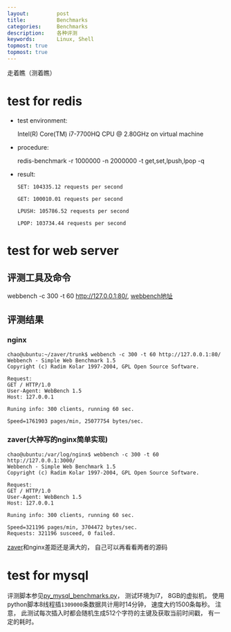 ```yaml
---
layout:     	post
title:      	Benchmarks 
categories: 	Benchmarks
description:   	各种评测
keywords: 		Linux, Shell
topmost: true
topmost: true
---
```


走着瞧（测着瞧）

# test for redis

- test environment:  

  Intel(R) Core(TM) i7-7700HQ CPU @ 2.80GHz on virtual machine

- procedure:

  redis-benchmark -r 1000000 -n 2000000 -t get,set,lpush,lpop -q

- result:
  ```
  SET: 104335.12 requests per second
  
  GET: 100010.01 requests per second
  
  LPUSH: 105786.52 requests per second
  
  LPOP: 103734.44 requests per second
  ```
  
  

# test for web server

## 评测工具及命令

webbench -c 300 -t 60 http://127.0.0.1:80/,  [webbench地址](https://github.com/alanackart/WebBench) 

## 评测结果

### nginx

```
chao@ubuntu:~/zaver/trunk$ webbench -c 300 -t 60 http://127.0.0.1:80/
Webbench - Simple Web Benchmark 1.5
Copyright (c) Radim Kolar 1997-2004, GPL Open Source Software.

Request:
GET / HTTP/1.0
User-Agent: WebBench 1.5
Host: 127.0.0.1

Runing info: 300 clients, running 60 sec.

Speed=1761903 pages/min, 25077754 bytes/sec.
```

### zaver(大神写的nginx简单实现)

```
chao@ubuntu:/var/log/nginx$ webbench -c 300 -t 60 http://127.0.0.1:3000/
Webbench - Simple Web Benchmark 1.5
Copyright (c) Radim Kolar 1997-2004, GPL Open Source Software.

Request:
GET / HTTP/1.0
User-Agent: WebBench 1.5
Host: 127.0.0.1

Runing info: 300 clients, running 60 sec.

Speed=321196 pages/min, 3704472 bytes/sec.
Requests: 321196 susceed, 0 failed.
```

[zaver](https://github.com/alanackart/zaver)和nginx差距还是满大的， 自己可以再看看两者的源码

# test for mysql

评测脚本参见[py_mysql_benchmarks.py](https://github.com/alanackart/Python/blob/master/py_mysql_benchmarks.py)， 测试环境为I7， 8GB的虚拟机， 使用python脚本8线程插`1309000`条数据共计用时14分钟， 速度大约1500条每秒。 注意， 此测试每次插入时都会随机生成512个字符的主键及获取当前时间戳， 有一定的耗时。